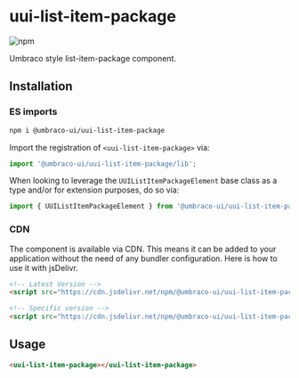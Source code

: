 # uui-list-item-package

![npm](https://img.shields.io/npm/v/@umbraco-ui/uui-list-item-package?logoColor=%231B264F)

Umbraco style list-item-package component.

## Installation

### ES imports

```zsh
npm i @umbraco-ui/uui-list-item-package
```

Import the registration of `<uui-list-item-package>` via:

```javascript
import '@umbraco-ui/uui-list-item-package/lib';
```

When looking to leverage the `UUIListItemPackageElement` base class as a type and/or for extension purposes, do so via:

```javascript
import { UUIListItemPackageElement } from '@umbraco-ui/uui-list-item-package/lib/uui-list-item-package.element';
```

### CDN

The component is available via CDN. This means it can be added to your application without the need of any bundler configuration. Here is how to use it with jsDelivr.

```html
<!-- Latest Version -->
<script src="https://cdn.jsdelivr.net/npm/@umbraco-ui/uui-list-item-package@latest/dist/uui-list-item-package.min.js"></script>

<!-- Specific version -->
<script src="https://cdn.jsdelivr.net/npm/@umbraco-ui/uui-list-item-package@X.X.X/dist/uui-list-item-package.min.js"></script>
```

## Usage

```html
<uui-list-item-package></uui-list-item-package>
```
